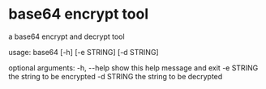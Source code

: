 # base64 encrypt tool
a base64 encrypt and decrypt tool

usage: base64 [-h] [-e STRING] [-d STRING]

optional arguments:
  -h, --help              show this help message and exit 
  -e STRING            the string to be encrypted 
  -d STRING            the string to be decrypted 